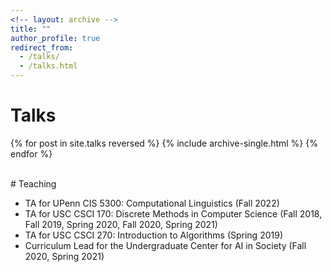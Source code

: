 ```yaml
---
<!-- layout: archive -->
title: ""
author_profile: true
redirect_from: 
  - /talks/
  - /talks.html
---
```


# Talks
{% for post in site.talks reversed %}
  {% include archive-single.html %}
{% endfor %}

<br>
# Teaching

-   TA for UPenn CIS 5300: Computational Linguistics (Fall 2022)
-   TA for USC CSCI 170: Discrete Methods in Computer Science (Fall 2018, Fall 2019, Spring 2020, Fall 2020, Spring 2021)
-   TA for USC CSCI 270: Introduction to Algorithms (Spring 2019)
-   Curriculum Lead for the Undergraduate Center for AI in Society (Fall 2020, Spring 2021)
